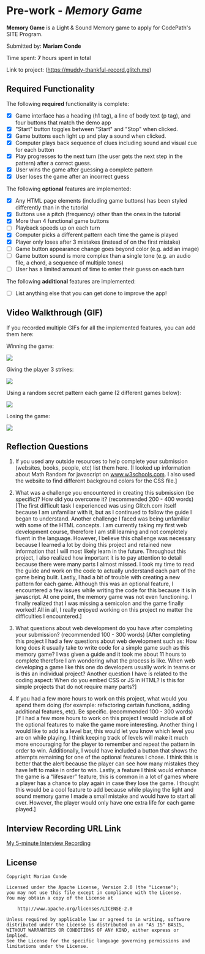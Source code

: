 # Pre-work - *Memory Game*

**Memory Game** is a Light & Sound Memory game to apply for CodePath's SITE Program. 

Submitted by: **Mariam Conde**

Time spent: **7** hours spent in total

Link to project: (https://muddy-thankful-record.glitch.me)

## Required Functionality

The following **required** functionality is complete:

* [x] Game interface has a heading (h1 tag), a line of body text (p tag), and four buttons that match the demo app
* [x] "Start" button toggles between "Start" and "Stop" when clicked. 
* [x] Game buttons each light up and play a sound when clicked. 
* [x] Computer plays back sequence of clues including sound and visual cue for each button
* [x] Play progresses to the next turn (the user gets the next step in the pattern) after a correct guess. 
* [x] User wins the game after guessing a complete pattern
* [x] User loses the game after an incorrect guess

The following **optional** features are implemented:

* [x] Any HTML page elements (including game buttons) has been styled differently than in the tutorial
* [x] Buttons use a pitch (frequency) other than the ones in the tutorial
* [x] More than 4 functional game buttons
* [ ] Playback speeds up on each turn
* [x] Computer picks a different pattern each time the game is played
* [x] Player only loses after 3 mistakes (instead of on the first mistake)
* [ ] Game button appearance change goes beyond color (e.g. add an image)
* [ ] Game button sound is more complex than a single tone (e.g. an audio file, a chord, a sequence of multiple tones)
* [ ] User has a limited amount of time to enter their guess on each turn

The following **additional** features are implemented:

- [ ] List anything else that you can get done to improve the app!

## Video Walkthrough (GIF)

If you recorded multiple GIFs for all the implemented features, you can add them here:

Winning the game:

![](https://i.imgur.com/EVIEptP.gif)

Giving the player 3 strikes:

![](https://i.imgur.com/5nd9w4o.gif)

Using a random secret pattern each game (2 different games below):

![](https://i.imgur.com/6fA0yz8.gif)

Losing the game:

![](https://i.imgur.com/h9EI51C.gif)


## Reflection Questions
1. If you used any outside resources to help complete your submission (websites, books, people, etc) list them here. 
[I looked up information about Math Random for javascript on www.w3schools.com. I also used the website to find different background colors for the CSS file.]

2. What was a challenge you encountered in creating this submission (be specific)? How did you overcome it? (recommended 200 - 400 words) 
[The first difficult task I experienced was using Glitch.com itself because I am unfamiliar with it, but as I continued to follow the guide I began to understand. Another challenge I faced was being unfamiliar with some of the HTML concepts. I am currently taking my first web development course, therefore I am still learning and not completely fluent in the language. However, I believe this challenge was necessary because I learned a lot by doing this project and retained new information that I will most likely learn in the future. Throughout this project, I also realized how important it is to pay attention to detail because there were many parts I almost missed. I took my time to read the guide and work on the code to actually understand each part of the game being bulit. Lastly, I had a bit of trouble with creating a new pattern for each game. Although this was an optional feature, I encountered a few issues while writing the code for this because it is in javascript. At one point, the memory game was not even functioning. I finally realized that I was missing a semicolon and the game finally worked! All in all, I really enjoyed working on this project no matter the difficulties I encountered.]

3. What questions about web development do you have after completing your submission? (recommended 100 - 300 words) 
[After completing this project I had a few questions about web development such as: How long does it usually take to write code for a simple game such as this memory game? I was given a guide and it took me about 11 hours to complete therefore I am wondering what the process is like. When web developing a game like this one do developers usually work in teams or is this an individual project? Another question I have is related to the coding aspect: When do you embed CSS or JS in HTML? Is this for simple projects that do not require many parts?]

4. If you had a few more hours to work on this project, what would you spend them doing (for example: refactoring certain functions, adding additional features, etc). Be specific. (recommended 100 - 300 words) 
[If I had a few more hours to work on this project I would include all of the optional features to make the game more interesting. Another thing I would like to add is a level bar, this would let you know which level you are on while playing. I think keeping track of levels will make it much more encouraging for the player to remember and repeat the pattern in order to win. Additionally, I would have included a button that shows the attempts remaining for one of the optional features I chose. I think this is better that the alert because the player can see how many mistakes they have left to make in order to win. Lastly, a feature I think would enhance the game is a “lifesaver” feature, this is common in a lot of games where a player has a chance to play again in case they lose the game. I thought this would be a cool feature to add because while playing the light and sound memory game I made a small mistake and would have to start all over. However, the player would only have one extra life for each game played.]

## Interview Recording URL Link

[My 5-minute Interview Recording](https://www.loom.com/share/71bc5178483a45168c64c8ff2d7043b4)


## License

    Copyright Mariam Conde

    Licensed under the Apache License, Version 2.0 (the "License");
    you may not use this file except in compliance with the License.
    You may obtain a copy of the License at

        http://www.apache.org/licenses/LICENSE-2.0

    Unless required by applicable law or agreed to in writing, software
    distributed under the License is distributed on an "AS IS" BASIS,
    WITHOUT WARRANTIES OR CONDITIONS OF ANY KIND, either express or implied.
    See the License for the specific language governing permissions and
    limitations under the License.